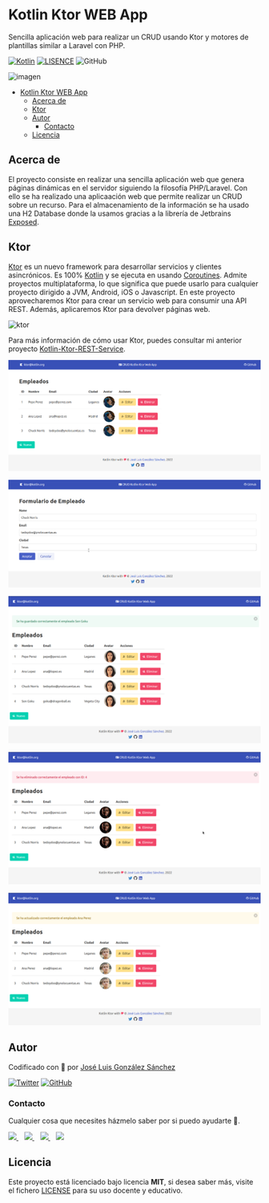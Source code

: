 # Kotlin Ktor WEB App
Sencilla aplicación web para realizar un CRUD usando Ktor y motores de plantillas similar a Laravel con PHP.  

[![Kotlin](https://img.shields.io/badge/Code-Kotlin-blueviolet)](https://kotlinlang.org/)
[![LISENCE](https://img.shields.io/badge/Lisence-MIT-green)]()
![GitHub](https://img.shields.io/github/last-commit/joseluisgs/Kotlin-Ktor-WEB-App)


![imagen](https://www.adesso-mobile.de/wp-content/uploads/2021/02/kotlin-einfu%CC%88hrung.jpg)

- [Kotlin Ktor WEB App](#kotlin-ktor-web-app)
  - [Acerca de](#acerca-de)
  - [Ktor](#ktor)
  - [Autor](#autor)
    - [Contacto](#contacto)
  - [Licencia](#licencia)

## Acerca de
El proyecto consiste en realizar una sencilla aplicación web que genera páginas dinámicas en el servidor siguiendo la filosofía PHP/Laravel. Con ello se ha realizado una aplicaación web que permite realizar un CRUD sobre un recurso. Para el almacenamiento de la información se ha usado una H2 Database donde la usamos gracias a la librería de Jetbrains [Exposed](https://github.com/JetBrains/Exposed).

## Ktor
[Ktor](https://ktor.io/) es un nuevo framework para desarrollar servicios y clientes asincrónicos. Es 100% [Kotlin](https://kotlinlang.org/) y se ejecuta en usando [Coroutines](https://kotlinlang.org/docs/coroutines-overview.html). Admite proyectos multiplataforma, lo que significa que puede usarlo para cualquier proyecto dirigido a JVM, Android, iOS o Javascript. En este proyecto aprovecharemos Ktor para crear un servicio web para consumir una API REST. Además, aplicaremos Ktor para devolver páginas web.

![ktor](./images/ktor.png)

Para más información de cómo usar Ktor, puedes consultar mi anterior proyecto [Kotlin-Ktor-REST-Service](https://github.com/joseluisgs/Kotlin-Ktor-REST-Service).

![ktor](./images/image01.png)

![ktor](./images/image02.png)

![ktor](./images/image03.png)

![ktor](./images/image04.png)

![ktor](./images/image05.png)


## Autor

Codificado con :sparkling_heart: por [José Luis González Sánchez](https://twitter.com/joseluisgonsan)

[![Twitter](https://img.shields.io/twitter/follow/joseluisgonsan?style=social)](https://twitter.com/joseluisgonsan)
[![GitHub](https://img.shields.io/github/followers/joseluisgs?style=social)](https://github.com/joseluisgs)

### Contacto
<p>
  Cualquier cosa que necesites házmelo saber por si puedo ayudarte 💬.
</p>
<p>
    <a href="https://twitter.com/joseluisgonsan" target="_blank">
        <img src="https://i.imgur.com/U4Uiaef.png" 
    height="30">
    </a> &nbsp;&nbsp;
    <a href="https://github.com/joseluisgs" target="_blank">
        <img src="https://distreau.com/github.svg" 
    height="30">
    </a> &nbsp;&nbsp;
    <a href="https://www.linkedin.com/in/joseluisgonsan" target="_blank">
        <img src="https://upload.wikimedia.org/wikipedia/commons/thumb/c/ca/LinkedIn_logo_initials.png/768px-LinkedIn_logo_initials.png" 
    height="30">
    </a>  &nbsp;&nbsp;
    <a href="https://joseluisgs.github.io/" target="_blank">
        <img src="https://joseluisgs.github.io/favicon.png" 
    height="30">
    </a>
</p>


## Licencia

Este proyecto está licenciado bajo licencia **MIT**, si desea saber más, visite el fichero [LICENSE](./LICENSE) para su uso docente y educativo.